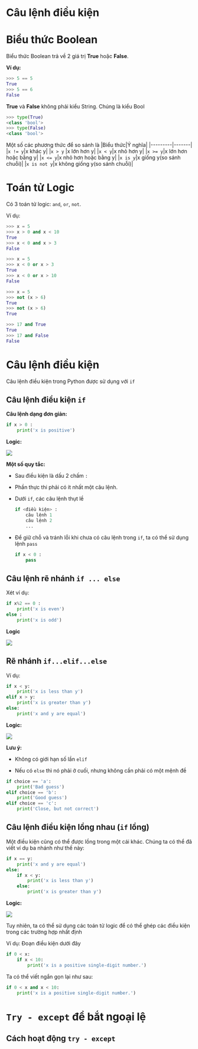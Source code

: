 # Câu lệnh điều kiện

# Biểu thức Boolean
Biểu thức Boolean trả về 2 giá trị **True** hoặc **False**.

**Ví dụ:**
```py
>>> 5 == 5
True
>>> 5 == 6
False
```

**True** và **False** không phải kiểu String. Chúng là kiểu Bool
```py
>>> type(True)
<class 'bool'>
>>> type(False)
<class 'bool'>
```

Một số các phương thức để so sánh là
|Biểu thức|Ý nghĩa|
|---------|-------|
|`x != y`|x khác y|
|`x > y` |x lớn hơn y|
|`x < y`|x nhỏ hơn y| 
|`x >= y`|x lớn hơn hoặc bằng y|
|`x <= y`|x nhỏ hơn hoặc bằng y|
|`x is y`|x giống y(so sánh chuỗi)|
|`x is not y`|x không giống y(so sánh chuỗi)|

# Toán tử Logic
Có 3 toán tử logic: `and`, `or`, `not`.

Ví dụ:
```py
>>> x = 5
>>> x > 0 and x < 10
True
>>> x < 0 and x > 3
False
```

```py
>>> x = 5
>>> x < 0 or x > 3
True
>>> x < 0 or x > 10
False
```

```py
>>> x = 5
>>> not (x > 6)
True
>>> not (x > 6)
True
```

```py
>>> 17 and True
True
>>> 17 and False
False
```

# Câu lệnh điều kiện
Câu lệnh điều kiện trong Python được sử dụng với `if`

## Câu lệnh điều kiện `if`
**Câu lệnh dạng đơn giản:**
```py
if x > 0 :
    print('x is positive')
```

**Logic:**

<img src="https://i.imgur.com/W6xillx.png">

**Một số quy tắc:**
- Sau điều kiện là dấu 2 chấm `:`

- Phần thực thi phải có ít nhất một câu lệnh.

- Dưới `if`, các câu lệnh thụt lề
    ```py
    if <điều kiện> : 
        câu lệnh 1
        câu lệnh 2
        ...
    ```

- Để giữ chỗ và tránh lỗi khi chưa có câu lệnh trong `if`, ta có thể sử dụng lệnh `pass`
    ```py
    if x < 0 :
        pass  
    ```

## Câu lệnh rẽ nhánh `if ... else`
Xét ví dụ:
```py
if x%2 == 0 :
    print('x is even')
else :
    print('x is odd')
```

**Logic**

<img src="https://i.imgur.com/GwiVaFC.png">

## Rẽ nhánh `if...elif...else`
Ví dụ:
```py
if x < y:
    print('x is less than y')
elif x > y:
    print('x is greater than y')
else:
    print('x and y are equal')
```

**Logic:**

<img src="https://i.imgur.com/Dh4CHRm.png">

**Lưu ý:**
- Không có giới hạn số lần `elif`

- Nếu có `else` thì nó phải ở cuối, nhưng không cần phải có một mệnh đề

```py
if choice == 'a':
    print('Bad guess')
elif choice == 'b':
    print('Good guess')
elif choice == 'c':
    print('Close, but not correct')
```

## Câu lệnh điều kiện lồng nhau (`if` lồng)
Một điều kiện cũng có thể được lồng trong một cái khác. Chúng ta có thể đã viết ví dụ ba nhánh như thế này:
```py
if x == y:
    print('x and y are equal')
else:
    if x < y:
        print('x is less than y')
    else:
        print('x is greater than y')
```

**Logic:**

<img src="https://i.imgur.com/H2Qsb2U.png">

Tuy nhiên, ta có thể sử dụng các toán tử logic để có thể ghép các điều kiện trong các trường hợp nhất định

Ví dụ: Đoạn điều kiện dưới đây
```py
if 0 < x:
    if x < 10:
        print('x is a positive single-digit number.')
```
Ta có thể viết ngắn gọn lại như sau:
```py
if 0 < x and x < 10:
    print('x is a positive single-digit number.')
```

# `Try - except` để bắt ngoại lệ 
## Cách hoạt động `try - except`
